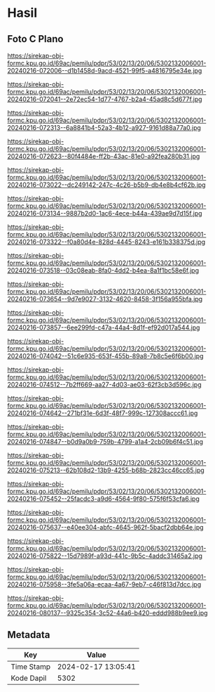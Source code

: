 # Hasil

## Foto C Plano

https://sirekap-obj-formc.kpu.go.id/69ac/pemilu/pdpr/53/02/13/20/06/5302132006001-20240216-072006--d1b1458d-9acd-4521-99f5-a4816795e34e.jpg

https://sirekap-obj-formc.kpu.go.id/69ac/pemilu/pdpr/53/02/13/20/06/5302132006001-20240216-072041--2e72ec54-1d77-4767-b2a4-45ad8c5d677f.jpg

https://sirekap-obj-formc.kpu.go.id/69ac/pemilu/pdpr/53/02/13/20/06/5302132006001-20240216-072313--6a8841b4-52a3-4b12-a927-9161d88a77a0.jpg

https://sirekap-obj-formc.kpu.go.id/69ac/pemilu/pdpr/53/02/13/20/06/5302132006001-20240216-072623--80f4484e-ff2b-43ac-81e0-a92fea280b31.jpg

https://sirekap-obj-formc.kpu.go.id/69ac/pemilu/pdpr/53/02/13/20/06/5302132006001-20240216-073022--dc249142-247c-4c26-b5b9-db4e8b4cf62b.jpg

https://sirekap-obj-formc.kpu.go.id/69ac/pemilu/pdpr/53/02/13/20/06/5302132006001-20240216-073134--9887b2d0-1ac6-4ece-b44a-439ae9d7d15f.jpg

https://sirekap-obj-formc.kpu.go.id/69ac/pemilu/pdpr/53/02/13/20/06/5302132006001-20240216-073322--f0a80d4e-828d-4445-8243-e161b338375d.jpg

https://sirekap-obj-formc.kpu.go.id/69ac/pemilu/pdpr/53/02/13/20/06/5302132006001-20240216-073518--03c08eab-8fa0-4dd2-b4ea-8a1f1bc58e6f.jpg

https://sirekap-obj-formc.kpu.go.id/69ac/pemilu/pdpr/53/02/13/20/06/5302132006001-20240216-073654--9d7e9027-3132-4620-8458-3f156a955bfa.jpg

https://sirekap-obj-formc.kpu.go.id/69ac/pemilu/pdpr/53/02/13/20/06/5302132006001-20240216-073857--6ee299fd-c47a-44a4-8d1f-ef92d017a544.jpg

https://sirekap-obj-formc.kpu.go.id/69ac/pemilu/pdpr/53/02/13/20/06/5302132006001-20240216-074042--51c6e935-653f-455b-89a8-7b8c5e6f6b00.jpg

https://sirekap-obj-formc.kpu.go.id/69ac/pemilu/pdpr/53/02/13/20/06/5302132006001-20240216-074512--7b2ff669-aa27-4d03-ae03-62f3cb3d596c.jpg

https://sirekap-obj-formc.kpu.go.id/69ac/pemilu/pdpr/53/02/13/20/06/5302132006001-20240216-074642--271bf31e-6d3f-48f7-999c-127308accc61.jpg

https://sirekap-obj-formc.kpu.go.id/69ac/pemilu/pdpr/53/02/13/20/06/5302132006001-20240216-074847--b0d9a0b9-759b-4799-a1a4-2cb09b6f4c51.jpg

https://sirekap-obj-formc.kpu.go.id/69ac/pemilu/pdpr/53/02/13/20/06/5302132006001-20240216-075213--62b108d2-13b9-4255-b68b-2823cc46cc65.jpg

https://sirekap-obj-formc.kpu.go.id/69ac/pemilu/pdpr/53/02/13/20/06/5302132006001-20240216-075452--25facdc3-a9d6-4564-9f80-575f6f53cfa6.jpg

https://sirekap-obj-formc.kpu.go.id/69ac/pemilu/pdpr/53/02/13/20/06/5302132006001-20240216-075637--e40ee304-abfc-4645-962f-5bacf2dbb64e.jpg

https://sirekap-obj-formc.kpu.go.id/69ac/pemilu/pdpr/53/02/13/20/06/5302132006001-20240216-075822--15d7989f-a93d-441c-9b5c-4addc31465a2.jpg

https://sirekap-obj-formc.kpu.go.id/69ac/pemilu/pdpr/53/02/13/20/06/5302132006001-20240216-075958--3fe5a06a-ecaa-4a67-9eb7-c46f813d7dcc.jpg

https://sirekap-obj-formc.kpu.go.id/69ac/pemilu/pdpr/53/02/13/20/06/5302132006001-20240216-080137--9325c354-3c52-44a6-b420-eddd988b9ee9.jpg


## Metadata

| Key        | Value               |
| ---------- | ------------------- |
| Time Stamp | 2024-02-17 13:05:41 |
| Kode Dapil | 5302                |



